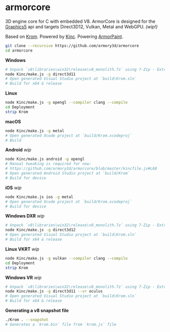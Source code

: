 # armorcore

3D engine core for C with embedded V8. ArmorCore is designed for the [Graphics5](https://github.com/Kode/Kinc/tree/master/Backends/Graphics5) api and targets Direct3D12, Vulkan, Metal and WebGPU. *(wip!)*

Based on [Krom](https://github.com/Kode/Krom). Powered by [Kinc](https://github.com/Kode/Kinc). Powering [ArmorPaint](https://github.com/armory3d/armorpaint).

```bash
git clone --recursive https://github.com/armory3d/armorcore
cd armorcore
```

**Windows**
```bash
# Unpack `v8\libraries\win32\release\v8_monolith.7z` using 7-Zip - Extract Here (exceeds 100MB)
node Kinc/make.js -g direct3d11
# Open generated Visual Studio project at `build\Krom.sln`
# Build for x64 & release
```

**Linux**
```bash
node Kinc/make.js -g opengl --compiler clang --compile
cd Deployment
strip Krom
```

**macOS**
```bash
node Kinc/make.js -g metal
# Open generated Xcode project at `build/Krom.xcodeproj`
# Build
```

**Android** *wip*
```bash
node Kinc/make.js android -g opengl
# Manual tweaking is required for now:
# https://github.com/armory3d/armorcore/blob/master/kincfile.js#L68
# Open generated Android Studio project at `build/Krom`
# Build for device
```

**iOS** *wip*
```bash
node Kinc/make.js ios -g metal
# Open generated Xcode project at `build/Krom.xcodeproj`
# Build for device
```

**Windows DXR** *wip*
```bash
# Unpack `v8\libraries\win32\release\v8_monolith.7z` using 7-Zip - Extract Here (exceeds 100MB)
node Kinc/make.js -g direct3d12
# Open generated Visual Studio project at `build\Krom.sln`
# Build for x64 & release
```

**Linux VKRT** *wip*
```bash
node Kinc/make.js -g vulkan --compiler clang --compile
cd Deployment
strip Krom
```

**Windows VR** *wip*
```bash
# Unpack `v8\libraries\win32\release\v8_monolith.7z` using 7-Zip - Extract Here (exceeds 100MB)
node Kinc/make.js -g direct3d11 --vr oculus
# Open generated Visual Studio project at `build\Krom.sln`
# Build for x64 & release
```

**Generating a v8 snapshot file**
```bash
./Krom . --snapshot
# Generates a `krom.bin` file from `krom.js` file
```
